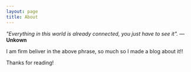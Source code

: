 ```yaml
---
layout: page
title: About
---
```


<p class="message">
  <em>"Everything in this world is already connected, you just have to see it".</em> ― <strong>Unkown</strong>
</p>

 I am firm beliver in the above phrase, so much so I made a blog about it!!

Thanks for reading!
